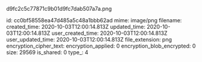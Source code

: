 d9fc2c5c77871c9b01d9fc7dab507a7a.png

id: cc0bf58558ea47d485a5c48a1bbb62ad
mime: image/png
filename: 
created_time: 2020-10-03T12:00:14.813Z
updated_time: 2020-10-03T12:00:14.813Z
user_created_time: 2020-10-03T12:00:14.813Z
user_updated_time: 2020-10-03T12:00:14.813Z
file_extension: png
encryption_cipher_text: 
encryption_applied: 0
encryption_blob_encrypted: 0
size: 29569
is_shared: 0
type_: 4